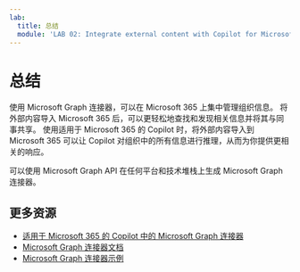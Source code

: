 ```yaml
---
lab:
  title: 总结
  module: 'LAB 02: Integrate external content with Copilot for Microsoft 365 using Microsoft Graph connectors built with .NET'
---
```


# 总结

使用 Microsoft Graph 连接器，可以在 Microsoft 365 上集中管理组织信息。 将外部内容导入 Microsoft 365 后，可以更轻松地查找和发现相关信息并将其与同事共享。 使用适用于 Microsoft 365 的 Copilot 时，将外部内容导入到 Microsoft 365 可以让 Copilot 对组织中的所有信息进行推理，从而为你提供更相关的响应。

可以使用 Microsoft Graph API 在任何平台和技术堆栈上生成 Microsoft Graph 连接器。

## 更多资源

- [适用于 Microsoft 365 的 Copilot 中的 Microsoft Graph 连接器](https://developer.microsoft.com/microsoft-365/copilot)
- [Microsoft Graph 连接器文档](/graph/connecting-external-content-connectors-overview)
- [Microsoft Graph 连接器示例](https://aka.ms/gc/samples)
